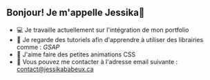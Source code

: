 ## Bonjour! Je m'appelle Jessika👋

<!--
**Jeszyh/Jeszyh** is a ✨ _special_ ✨ repository because its `README.md` (this file) appears on your GitHub profile.

Here are some ideas to get you started:
-->

- 💻 Je travaille actuellement sur l'intégration de mon portfolio
- 🌱 Je regarde des tutoriels afin d'apprendre à utiliser des librairies comme : _GSAP_
- 🙂 J'aime faire des petites animations CSS
- 📧 Vous pouvez me contacter à l'adresse email suivante : contact@jessikababeux.ca

